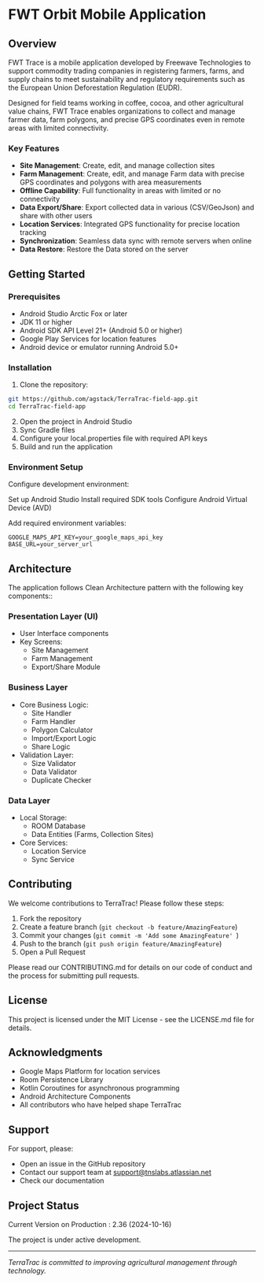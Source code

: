 # FWT Orbit Mobile Application

## Overview
FWT Trace is a mobile application developed by Freewave Technologies to support commodity trading companies in registering farmers, farms, and supply chains to meet sustainability and regulatory requirements such as the European Union Deforestation Regulation (EUDR).  

Designed for field teams working in coffee, cocoa, and other agricultural value chains, FWT Trace enables organizations to collect and manage farmer data, farm polygons, and precise GPS coordinates even in remote areas with limited connectivity.  

### Key Features

- **Site Management**: Create, edit, and manage collection sites
- **Farm Management**: Create, edit, and manage Farm data  with precise GPS coordinates and polygons with area measurements
- **Offline Capability**: Full functionality in areas with limited or no connectivity
- **Data Export/Share**: Export collected data in various (CSV/GeoJson) and share with other users
- **Location Services**: Integrated GPS functionality for precise location tracking
- **Synchronization**: Seamless data sync with remote servers when online
- **Data Restore**: Restore the Data stored on the server

## Getting Started

### Prerequisites

- Android Studio Arctic Fox or later 
- JDK 11 or higher 
- Android SDK API Level 21+ (Android 5.0 or higher)
- Google Play Services for location features 
- Android device or emulator running Android 5.0+

### Installation
1. Clone the repository:
```bash
git https://github.com/agstack/TerraTrac-field-app.git
cd TerraTrac-field-app
```
2. Open the project in Android Studio
3. Sync Gradle files
4. Configure your local.properties file with required API keys
5. Build and run the application

### Environment Setup

Configure development environment:

Set up Android Studio
Install required SDK tools
Configure Android Virtual Device (AVD)


Add required environment variables:
```
GOOGLE_MAPS_API_KEY=your_google_maps_api_key
BASE_URL=your_server_url
```

## Architecture

The application follows Clean Architecture pattern with the following key components::

### Presentation Layer (UI)
- User Interface components
- Key Screens:
    - Site Management
    - Farm Management
    - Export/Share Module

### Business Layer
- Core Business Logic:
    - Site Handler
    - Farm Handler
    - Polygon Calculator
    - Import/Export Logic
    - Share Logic
- Validation Layer:
    - Size Validator
    - Data Validator
    - Duplicate Checker

### Data Layer
- Local Storage:
    - ROOM Database
    - Data Entities (Farms, Collection Sites)
- Core Services:
    - Location Service
    - Sync Service

## Contributing

We welcome contributions to TerraTrac! Please follow these steps:

1. Fork the repository 
2. Create a feature branch (`git checkout -b feature/AmazingFeature`)
3. Commit your changes (`git commit -m 'Add some AmazingFeature' `)
4. Push to the branch (`git push origin feature/AmazingFeature`)
5. Open a Pull Request

Please read our CONTRIBUTING.md for details on our code of conduct and the process for submitting pull requests.

## License

This project is licensed under the MIT License - see the LICENSE.md file for details.

## Acknowledgments

- Google Maps Platform for location services 
- Room Persistence Library 
- Kotlin Coroutines for asynchronous programming 
- Android Architecture Components 
- All contributors who have helped shape TerraTrac

## Support

For support, please:
   - Open an issue in the GitHub repository 
   - Contact our support team at support@tnslabs.atlassian.net
   - Check our documentation

## Project Status

Current Version on Production : 2.36 (2024-10-16)

The project is under active development.

---
*TerraTrac is committed to improving agricultural management through technology.*
